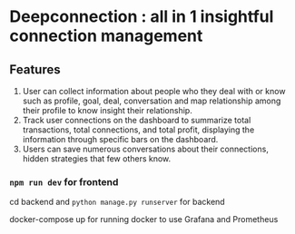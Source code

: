 # Deepconnection : all in 1 insightful connection management 

## Features
1. User can collect information about people who they deal with or know such as profile, goal, deal, conversation and map relationship among their profile to know insight their relationship.
2. Track user connections on the dashboard to summarize total transactions, total connections, and total profit, displaying the information through specific bars on the dashboard.
3. Users can save numerous conversations about their connections, hidden strategies that few others know.

### `npm run dev` for frontend 

cd backend and `python manage.py runserver` for backend

docker-compose up for running docker to use Grafana and Prometheus 


